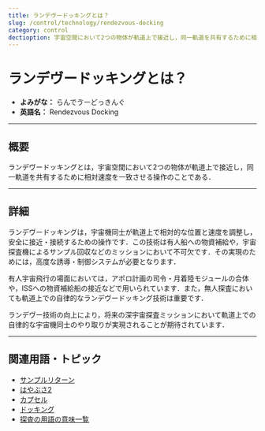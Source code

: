 ```yaml
---
title: ランデヴードッキングとは？
slug: /control/technology/rendezvous-docking
category: control
dectioption: 宇宙空間において2つの物体が軌道上で接近し，同一軌道を共有するために相対速度を一致させる操作のことであるランデヴードッキングの意味・定義・内容について解説します．
---
```


# ランデヴードッキングとは？

- **よみがな：** らんでゔーどっきんぐ  
- **英語名：** Rendezvous Docking  

---

## 概要

ランデヴードッキングとは，宇宙空間において2つの物体が軌道上で接近し，同一軌道を共有するために相対速度を一致させる操作のことである．

---

## 詳細

ランデヴードッキングは，宇宙機同士が軌道上で相対的な位置と速度を調整し，安全に接近・接続するための操作です．この技術は有人船への物資補給や，宇宙探査機によるサンプル回収などのミッションにおいて不可欠です．その実現のためには，高度な誘導・制御システムが必要となります．

有人宇宙飛行の場面においては，アポロ計画の司令・月着陸モジュールの合体や，ISSへの物資補給船の接近などで用いられています．また，無人探査においても軌道上での自律的なランデヴードッキング技術は重要です．

ランデヴー技術の向上により，将来の深宇宙探査ミッションにおいて軌道上での自律的な宇宙機同士のやり取りが実現されることが期待されています．

---

## 関連用語・トピック

- [サンプルリターン](/docs/explorer/technology/sample-return)
- [はやぶさ2](/docs/explorer/mission/hayabusa2)
- [カプセル](/docs/explorer/technology/capsule)
- [ドッキング](/docs/glossary/docking)
- [探査の用語の意味一覧](/docs/category/explorer)